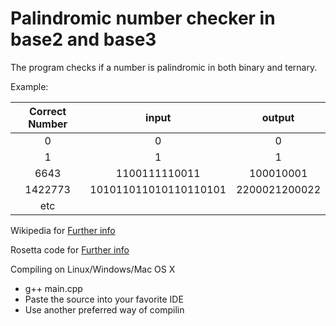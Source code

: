 # Palindromic number checker in base2 and base3
The program checks if a number is palindromic in both binary and ternary.

Example:

| Correct Number| input | output | 
| :-:           |  :-:  |   :-:  |
| 0             |   0   |    0   |
| 1             |   1   |    1   |
| 6643          | 1100111110011  | 100010001 |
| 1422773       | 101011011010110110101  | 2200021200022 |
etc|

Wikipedia for [Further info](https://en.wikipedia.org/wiki/Bulls_and_Cowshttps://en.wikipedia.org/wiki/List_of_numeral_systems)

Rosetta code for [Further info](https://rosettacode.org/wiki/Find_palindromic_numbers_in_both_binary_and_ternary_bases)

Compiling on Linux/Windows/Mac OS X
  - g++ main.cpp
  - Paste the source into your favorite IDE
  - Use another preferred way of compilin
